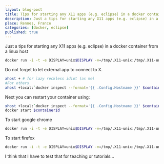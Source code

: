 ```yaml
---
layout: blog-post
title: Tips for starting any X11 apps (e.g. eclipse) in a docker container from a linux host
description: Just a tips for starting any X11 apps (e.g. eclipse) in a docker container from a linux host
place: Rennes, France
categories: [docker, eclipse]
published: true
---
```

Just a tips for starting any X11 apps (e.g. eclipse) in a docker container from a linux host

<!--more-->


```bash
docker run -i -t -e DISPLAY=unix$DISPLAY -v=/tmp/.X11-unix:/tmp/.X11-unix:rw barais/eclipse-xtend /eclipse/eclipse
```

Do not forget to let external app to connect to X.

```bash
xhost + # for lazy reckless idiot (as me)
#For others
xhost +local:`docker inspect --format='{{ .Config.Hostname }}' $containerId`
```

Next you can restart your container using:

```bash
xhost +local:`docker inspect --format='{{ .Config.Hostname }}' $containerId`
docker start $containerId
```

To start google chrome

```bash
docker run -i -t -e DISPLAY=unix$DISPLAY -v=/tmp/.X11-unix:/tmp/.X11-unix:rw barais/browser google-chrome --disable-setuid-sandbox --user-data-dir=/tmp
```

To start firefox

```bash
docker run -i -t -e DISPLAY=unix$DISPLAY -v=/tmp/.X11-unix:/tmp/.X11-unix:rw barais/browser firefox
```

I think that I have to test that for teaching or tutorials...
